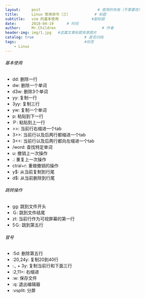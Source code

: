 ```yaml
---
layout:     post   				          # 使用的布局（不需要改）
title:      Linux 常用命令（三）			# 标题 
subtitle:   vim 的基本使用               #副标题
date:       2018-04-19      # 时间
author:     Mr.Children						# 作者
header-img: img/1.jpg 	#这篇文章标题背景图片
catalog: true 						# 是否归档
tags:								#标签
    - Linux
---
```

###### 基本使用

- dd:	删除一行
- dw:	删除一个单词
- d3w:	删除3个单词
- yy:	复制一行
- 3yy:	复制三行
- yw:	复制一个单词
- p:	粘贴到下一行
-  Ｐ:	粘贴到上一行
- \>>:	当前行右缩进一个tab
- 3>>:	当前行以及后两行都缩进一个tab
- 3<<:	当前行以及后两行都向左缩进一个tab
- /word:	查找特定单词
- u:	撤销上一次操作
- .:	重复上一次操作
- ctral+r:	重做撤销的操作
- y$:	从当前复制到行尾
- d$:	从当前删除到行尾

###### 跳转操作
- gg:	跳到文件开头
- Ｇ:	跳到文件结尾
- zt:	当前行作为可视屏幕的第一行
- 5Ｇ:	跳到第五行

###### 冒号
- :5d:	删除第五行
- :20,24y:	复制20到40行
- :., + 3y:	复制当前行和下面三行
- :2,11>:	右缩进
- :w:	保存文件
- :q:	退出编辑器
- :vsplit:	分屏

